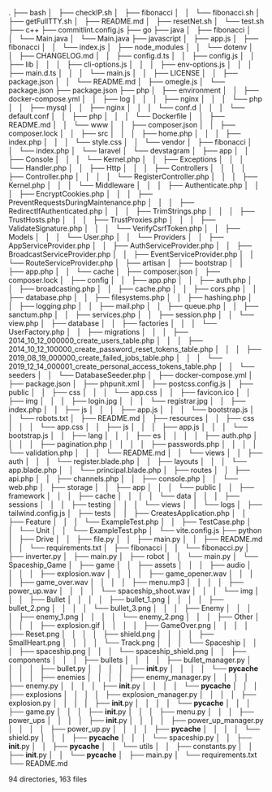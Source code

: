 .
├── bash
│   ├── checkIP.sh
│   ├── fibonacci
│   │   └── fibonacci.sh
│   ├── getFullTTY.sh
│   ├── README.md
│   ├── resetNet.sh
│   └── test.sh
├── c++
├── commitlint.config.js
├── go
├── java
│   ├── fibonacci
│   │   └── Main.java
│   └── Main.java
├── javascript
│   ├── app.js
│   ├── fibonacci
│   │   └── index.js
│   ├── node_modules
│   │   └── dotenv
│   │       ├── CHANGELOG.md
│   │       ├── config.d.ts
│   │       ├── config.js
│   │       ├── lib
│   │       │   ├── cli-options.js
│   │       │   ├── env-options.js
│   │       │   ├── main.d.ts
│   │       │   └── main.js
│   │       ├── LICENSE
│   │       ├── package.json
│   │       └── README.md
│   ├── omegle.js
│   └── package.json
├── package.json
├── php
│   ├── environment
│   │   ├── docker-compose.yml
│   │   ├── log
│   │   │   ├── nginx
│   │   │   └── php
│   │   ├── mysql
│   │   ├── nginx
│   │   │   └── conf.d
│   │   │       └── default.conf
│   │   ├── php
│   │   │   └── Dockerfile
│   │   ├── README.md
│   │   └── www
│   │       ├── composer.json
│   │       ├── composer.lock
│   │       ├── src
│   │       │   ├── home.php
│   │       │   ├── index.php
│   │       │   └── style.css
│   │       └── vendor
│   ├── fibonacci
│   │   └── index.php
│   └── laravel
│       └── devstagram
│           ├── app
│           │   ├── Console
│           │   │   └── Kernel.php
│           │   ├── Exceptions
│           │   │   └── Handler.php
│           │   ├── Http
│           │   │   ├── Controllers
│           │   │   │   ├── Controller.php
│           │   │   │   └── RegisterController.php
│           │   │   ├── Kernel.php
│           │   │   └── Middleware
│           │   │       ├── Authenticate.php
│           │   │       ├── EncryptCookies.php
│           │   │       ├── PreventRequestsDuringMaintenance.php
│           │   │       ├── RedirectIfAuthenticated.php
│           │   │       ├── TrimStrings.php
│           │   │       ├── TrustHosts.php
│           │   │       ├── TrustProxies.php
│           │   │       ├── ValidateSignature.php
│           │   │       └── VerifyCsrfToken.php
│           │   ├── Models
│           │   │   └── User.php
│           │   └── Providers
│           │       ├── AppServiceProvider.php
│           │       ├── AuthServiceProvider.php
│           │       ├── BroadcastServiceProvider.php
│           │       ├── EventServiceProvider.php
│           │       └── RouteServiceProvider.php
│           ├── artisan
│           ├── bootstrap
│           │   ├── app.php
│           │   └── cache
│           ├── composer.json
│           ├── composer.lock
│           ├── config
│           │   ├── app.php
│           │   ├── auth.php
│           │   ├── broadcasting.php
│           │   ├── cache.php
│           │   ├── cors.php
│           │   ├── database.php
│           │   ├── filesystems.php
│           │   ├── hashing.php
│           │   ├── logging.php
│           │   ├── mail.php
│           │   ├── queue.php
│           │   ├── sanctum.php
│           │   ├── services.php
│           │   ├── session.php
│           │   └── view.php
│           ├── database
│           │   ├── factories
│           │   │   └── UserFactory.php
│           │   ├── migrations
│           │   │   ├── 2014_10_12_000000_create_users_table.php
│           │   │   ├── 2014_10_12_100000_create_password_reset_tokens_table.php
│           │   │   ├── 2019_08_19_000000_create_failed_jobs_table.php
│           │   │   └── 2019_12_14_000001_create_personal_access_tokens_table.php
│           │   └── seeders
│           │       └── DatabaseSeeder.php
│           ├── docker-compose.yml
│           ├── package.json
│           ├── phpunit.xml
│           ├── postcss.config.js
│           ├── public
│           │   ├── css
│           │   │   └── app.css
│           │   ├── favicon.ico
│           │   ├── img
│           │   │   ├── login.jpg
│           │   │   └── registrar.jpg
│           │   ├── index.php
│           │   ├── js
│           │   │   ├── app.js
│           │   │   └── bootstrap.js
│           │   └── robots.txt
│           ├── README.md
│           ├── resources
│           │   ├── css
│           │   │   └── app.css
│           │   ├── js
│           │   │   ├── app.js
│           │   │   └── bootstrap.js
│           │   ├── lang
│           │   │   ├── es
│           │   │   │   ├── auth.php
│           │   │   │   ├── pagination.php
│           │   │   │   ├── passwords.php
│           │   │   │   └── validation.php
│           │   │   └── README.md
│           │   └── views
│           │       ├── auth
│           │       │   └── register.blade.php
│           │       ├── layouts
│           │       │   └── app.blade.php
│           │       └── principal.blade.php
│           ├── routes
│           │   ├── api.php
│           │   ├── channels.php
│           │   ├── console.php
│           │   └── web.php
│           ├── storage
│           │   ├── app
│           │   │   └── public
│           │   ├── framework
│           │   │   ├── cache
│           │   │   │   └── data
│           │   │   ├── sessions
│           │   │   ├── testing
│           │   │   └── views
│           │   └── logs
│           ├── tailwind.config.js
│           ├── tests
│           │   ├── CreatesApplication.php
│           │   ├── Feature
│           │   │   └── ExampleTest.php
│           │   ├── TestCase.php
│           │   └── Unit
│           │       └── ExampleTest.php
│           └── vite.config.js
├── python
│   ├── Drive
│   │   ├── file.py
│   │   ├── main.py
│   │   ├── README.md
│   │   └── requirements.txt
│   ├── fibonacci
│   │   └── fibonacci.py
│   ├── inverter.py
│   ├── main.py
│   ├── robot
│   │   └── main.py
│   └── Spaceship_Game
│       ├── game
│       │   ├── assets
│       │   │   ├── audio
│       │   │   │   ├── explosion.wav
│       │   │   │   ├── game_opener.wav
│       │   │   │   ├── game_over.wav
│       │   │   │   ├── menu.mp3
│       │   │   │   ├── power_up.wav
│       │   │   │   └── spaceship_shoot.wav
│       │   │   └── img
│       │   │       ├── Bullet
│       │   │       │   ├── bullet_1.png
│       │   │       │   ├── bullet_2.png
│       │   │       │   └── bullet_3.png
│       │   │       ├── Enemy
│       │   │       │   ├── enemy_1.png
│       │   │       │   └── enemy_2.png
│       │   │       ├── Other
│       │   │       │   ├── explosion.gif
│       │   │       │   ├── GameOver.png
│       │   │       │   ├── Reset.png
│       │   │       │   ├── shield.png
│       │   │       │   ├── SmallHeart.png
│       │   │       │   └── Track.png
│       │   │       └── Spaceship
│       │   │           ├── spaceship.png
│       │   │           └── spaceship_shield.png
│       │   ├── components
│       │   │   ├── bullets
│       │   │   │   ├── bullet_manager.py
│       │   │   │   ├── bullet.py
│       │   │   │   ├── __init__.py
│       │   │   │   └── __pycache__
│       │   │   ├── enemies
│       │   │   │   ├── enemy_manager.py
│       │   │   │   ├── enemy.py
│       │   │   │   ├── __init__.py
│       │   │   │   └── __pycache__
│       │   │   ├── explosions
│       │   │   │   ├── explosion_manager.py
│       │   │   │   ├── explosion.py
│       │   │   │   ├── __init__.py
│       │   │   │   └── __pycache__
│       │   │   ├── game.py
│       │   │   ├── __init__.py
│       │   │   ├── menu.py
│       │   │   ├── power_ups
│       │   │   │   ├── __init__.py
│       │   │   │   ├── power_up_manager.py
│       │   │   │   ├── power_up.py
│       │   │   │   ├── __pycache__
│       │   │   │   └── shield.py
│       │   │   ├── __pycache__
│       │   │   └── spaceship.py
│       │   ├── __init__.py
│       │   ├── __pycache__
│       │   └── utils
│       │       ├── constants.py
│       │       ├── __init__.py
│       │       └── __pycache__
│       ├── main.py
│       └── requirements.txt
└── README.md

94 directories, 163 files
